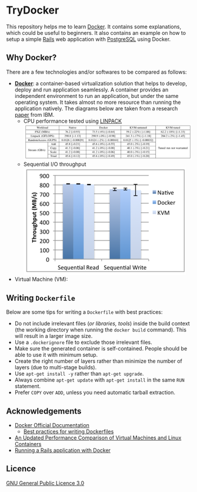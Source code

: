 # TryDocker

This repository helps me to learn [Docker](https://www.docker.com). It contains some explanations, which could be useful to beginners. It also contains an example on how to setup a simple [Rails](https://rubyonrails.org) web application with [PostgreSQL](https://postgresql.org) using Docker.

## Why Docker?

There are a few technologies and/or softwares to be compared as follows:

- **[Docker](https://www.docker.com)**: a container-based virtualization solution that helps to develop, deploy and run application seamlessly. A container provides an independent environment to run an application, but under the same operating system. It takes almost no more resource than running the application natively. The diagrams below are taken from a research [paper](https://domino.research.ibm.com/library/cyberdig.nsf/papers/0929052195DD819C85257D2300681E7B/$File/rc25482.pdf) from IBM.
	- CPU performance tested using [LINPACK](http://www.netlib.org/linpack/)<br>
	![Linpack performance](img/linpack.png)
	- Sequential I/O throughput<br>
	![Sequential IO](img/sequence_io.png)
- Virtual Machine (VM): 

## Writing `Dockerfile`

Below are some tips for writing a `Dockerfile` with best practices:

- Do not include irrelevant files (_or libraries, tools_) inside the build context (the working directory when running the `docker build` command). This will result in a larger image size.
- Use a `.dockerignore` file to exclude those irrelevant files.
- Make sure the generated container is self-contained. People should be able to use it with minimum setup.
- Create the right number of layers rather than minimize the number of layers (due to multi-stage builds).
- Use `apt-get install -y` rather than `apt-get upgrade`.
- Always combine `apt-get update` with `apt-get install` in the same `RUN` statement.
- Prefer `COPY` over `ADD`, unless you need automatic tarball extraction.

## Acknowledgements

- [Docker Official Documentation](https://docs.docker.com)
	- [Best practices for writing Dockerfiles](https://docs.docker.com/develop/develop-images/dockerfile_best-practices/)
- [An Updated Performance Comparison of Virtual Machines and Linux Containers](https://domino.research.ibm.com/library/cyberdig.nsf/papers/0929052195DD819C85257D2300681E7B/$File/rc25482.pdf)
- [Running a Rails application with Docker](https://docs.docker.com/compose/rails/#rebuild-the-application)

## Licence

[GNU General Public Licence 3.0](LICENSE)
